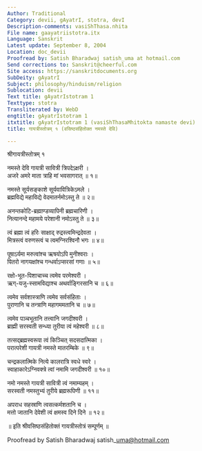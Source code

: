 ```yaml
---
Author: Traditional
Category: devii, gAyatrI, stotra, devI
Description-comments: vasiShThasa.nhita
File name: gaayatriistotra.itx
Language: Sanskrit
Latest update: September 8, 2004
Location: doc_devii
Proofread by: Satish Bharadwaj satish_uma at hotmail.com
Send corrections to: Sanskrit@cheerful.com
Site access: https://sanskritdocuments.org
SubDeity: gAyatrI
Subject: philosophy/hinduism/religion
Sublocation: devii
Text title: gAyatrIstotram 1
Texttype: stotra
Transliterated by: WebD
engtitle: gAyatrIstotram 1
itxtitle: gAyatrIstotram 1 (vasiShThasaMhitokta namaste devi)
title: गायत्रीस्तोत्रम् १ (वसिष्ठसंहितोक्त नमस्ते देवि)

---
```

  
 श्रीगायत्रीस्तोत्रम् १   
  
नमस्ते देवि गायत्री सावित्री त्रिपदेऽक्षरी ।  
अजरे अमरे माता त्राहि मां भवसागरात् ॥ १॥  
  
नमस्ते सूर्यसङ्काशे सूर्यवावित्रिकेऽमले ।  
ब्रह्मविद्ये महाविद्ये वेदमातर्नमोऽस्तु ते ॥ २॥  
  
अनन्तकोटि-ब्रह्माण्डव्यापिनी ब्रह्मचारिणी ।  
नित्यानन्दे महामये परेशानी नमोऽस्तु ते ॥ ३॥  
  
त्वं ब्रह्मा त्वं हरिः साक्षाद् रुद्रस्त्वमिन्द्रदेवता ।  
मित्रस्त्वं वरुणस्त्वं च त्वमग्निरश्विनौ भगः ॥ ४॥  
  
पूषाऽर्यमा मरुत्वांश्च ऋषयोऽपि मुनीश्वराः ।  
पितरो नागयक्षांश्च गन्धर्वाऽप्सरसां गणाः ॥ ५॥  
  
रक्षो-भूत-पिशाचाच्च त्वमेव परमेश्वरी ।  
ऋग्-यजु-स्सामविद्याश्च अथर्वाङ्गिरसानि च ॥ ६॥  
  
त्वमेव सर्वशास्त्राणि त्वमेव सर्वसंहिताः ।  
पुराणानि च तन्त्राणि महागममतानि च ॥ ७॥  
  
त्वमेव पञ्चभूतानि तत्त्वानि जगदीश्वरी ।  
ब्राह्मी सरस्वती सन्ध्या तुरीया त्वं महेश्वरी ॥ ८॥  
  
तत्सद्ब्रह्मस्वरूपा त्वं किञ्चित् सदसदात्मिका ।  
परात्परेशी गायत्री नमस्ते मातरम्बिके ॥ ९॥  
  
चन्द्रकलात्मिके नित्ये कालरात्रि स्वधे स्वरे ।  
स्वाहाकारेऽग्निवक्त्रे त्वां नमामि जगदीश्वरी ॥ १०॥  
  
नमो नमस्ते गायत्री सावित्री त्वं नमाम्यहम् ।  
सरस्वती नमस्तुभ्यं तुरीये ब्रह्मरूपिणी ॥ ११॥  
  
अपराध सहस्राणि त्वसत्कर्मशतानि च ।  
मत्तो जातानि देवेशी त्वं क्षमस्व दिने दिने ॥ १२॥  
  
॥ इति श्रीवसिष्ठसंहितोक्तं गायत्रीस्तोत्रं सम्पूर्णम् ॥  
  
  
Proofread by Satish Bharadwaj satish\_uma@hotmail.com  
  
